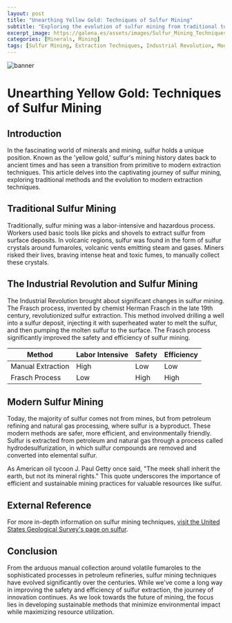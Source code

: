 ```yaml
---
layout: post
title: "Unearthing Yellow Gold: Techniques of Sulfur Mining"
subtitle: "Exploring the evolution of sulfur mining from traditional to modern extraction methods."
excerpt_image: https://galena.es/assets/images/Sulfur_Mining_Techniques.png
categories: [Minerals, Mining]
tags: [Sulfur Mining, Extraction Techniques, Industrial Revolution, Modern Mining]
---
```


![banner](https://galena.es/assets/images/Sulfur_Mining_Techniques.png "A split image showcasing traditional sulfur mining techniques on the left, featuring workers extracting sulfur from volcanic deposits, and modern sulfur extraction methods on the right, highlighting industrial machinery in a mining operation.")

# Unearthing Yellow Gold: Techniques of Sulfur Mining

## Introduction

In the fascinating world of minerals and mining, sulfur holds a unique position. Known as the 'yellow gold,' sulfur's mining history dates back to ancient times and has seen a transition from primitive to modern extraction techniques. This article delves into the captivating journey of sulfur mining, exploring traditional methods and the evolution to modern extraction techniques.

## Traditional Sulfur Mining

Traditionally, sulfur mining was a labor-intensive and hazardous process. Workers used basic tools like picks and shovels to extract sulfur from surface deposits. In volcanic regions, sulfur was found in the form of sulfur crystals around fumaroles, volcanic vents emitting steam and gases. Miners risked their lives, braving intense heat and toxic fumes, to manually collect these crystals. 

## The Industrial Revolution and Sulfur Mining

The Industrial Revolution brought about significant changes in sulfur mining. The Frasch process, invented by chemist Herman Frasch in the late 19th century, revolutionized sulfur extraction. This method involved drilling a well into a sulfur deposit, injecting it with superheated water to melt the sulfur, and then pumping the molten sulfur to the surface. The Frasch process significantly improved the safety and efficiency of sulfur mining.

| Method | Labor Intensive | Safety | Efficiency |
| ------ | --------------- | ------ | ---------- |
| Manual Extraction | High | Low | Low |
| Frasch Process | Low | High | High |

## Modern Sulfur Mining

Today, the majority of sulfur comes not from mines, but from petroleum refining and natural gas processing, where sulfur is a byproduct. These modern methods are safer, more efficient, and environmentally friendly. Sulfur is extracted from petroleum and natural gas through a process called hydrodesulfurization, in which sulfur compounds are removed and converted into elemental sulfur.

As American oil tycoon J. Paul Getty once said, "The meek shall inherit the earth, but not its mineral rights." This quote underscores the importance of efficient and sustainable mining practices for valuable resources like sulfur.

## External Reference 

For more in-depth information on sulfur mining techniques, [visit the United States Geological Survey's page on sulfur](https://www.usgs.gov/centers/nmic/sulfur-statistics-and-information). 

## Conclusion

From the arduous manual collection around volatile fumaroles to the sophisticated processes in petroleum refineries, sulfur mining techniques have evolved significantly over the centuries. While we've come a long way in improving the safety and efficiency of sulfur extraction, the journey of innovation continues. As we look towards the future of mining, the focus lies in developing sustainable methods that minimize environmental impact while maximizing resource utilization.